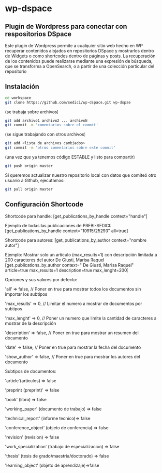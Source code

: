 # wp-dspace

## Plugin de Wordpress para conectar con respositorios DSpace

Este plugin de Wordpress permite a cualquier sitio web hecho en WP recuperar contenidos alojados en repositorios DSpace y mostrarlos
dentro de Widgets o como shortcodes dentro de páginas y posts. La recuperación de los contenidos puede realizarse mediante una expresión de búsqueda,
que se transforma a OpenSearch, o a partir de una colección particular del repositorio

## Instalación

```bash
cd workspace
git clone https://github.com/sedici/wp-dspace.git wp-dspae
```

(se trabaja sobre archivos)

```bash
git add archivo1 archivo2 ... archivoN
git commit -m 'comentarios sobre el commit'
```

(se sigue trabajando con otros archivos)

```bash
git add <lista de archivos cambiados>
git commit -m 'otros comentarios sobre este commit'
```

(una vez que ya tenemos código ESTABLE y listo para compartir)

```bash 
git push origin master
```


Si queremos actualizar nuestro repositorio local con datos que comiteó otro usuario a Github, ejecutamos:

```bash 
git pull origin master
```

## Configuración Shortcode

Shortcode para handle:
[get_publications_by_handle context="handle"]

Ejemplo de todas las publicaciones de PREBI-SEDICI:
[get_publications_by_handle context="10915/25293"  all=true]

Shortcode para autores:
[get_publications_by_author context="nombre autor"]

Ejemplo: Mostrar solo un articulo (max_results=1) con descripción limitada a 200 caracteres del autor  De Giusti, Marisa Raquel
[get_publications_by_author context=" De Giusti, Marisa Raquel"  article=true max_results=1 description=true max_lenght=200]


Opciones y sus valores por defecto:

'all' => false, // Poner en true para mostrar todos los documentos sin importar los subtipos

'max_results' => 0, // Limitar el numero a mostrar de documentos por subtipos

'max_lenght' => 0, // Poner un numero que limite la cantidad de caracteres a mostrar de la descripción

'description' => false, // Poner en true para mostrar un resumen del documento

'date' => false, // Poner en true para mostrar la fecha del documento

'show_author' => false, // Poner en true para mostrar los autores del documento


Subtipos de documentos:

'article'(articulos) => false

'preprint (preprint)' => false

'book' (libro) => false

'working_paper' (documento de trabajo) => false

'technical_report' (informe tecnico)=> false

'conference_object' (objeto de conferencia) => false

'revision' (revision) => false

'work_specialization' (trabajo de especializacion) => false

'thesis' (tesis de grado/maestria/doctorado) => false

'learning_object' (objeto de aprendizaje)=>false

